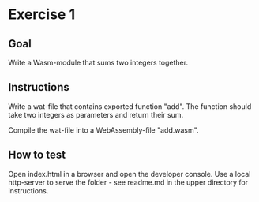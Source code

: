 # Exercise 1

## Goal

Write a Wasm-module that sums two integers together.

## Instructions

Write a wat-file that contains exported function "add". The function should take two integers as parameters and return their sum.

Compile the wat-file into a WebAssembly-file "add.wasm".

## How to test

Open index.html in a browser and open the developer console. Use a local http-server to serve the folder - see readme.md in the upper directory for instructions.